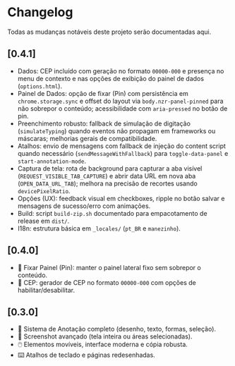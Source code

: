 # Changelog

Todas as mudanças notáveis deste projeto serão documentadas aqui.

## [0.4.1]

- Dados: CEP incluído com geração no formato `00000-000` e presença no menu de contexto e nas opções de exibição do painel de dados (`options.html`).
- Painel de Dados: opção de fixar (Pin) com persistência em `chrome.storage.sync` e offset do layout via `body.nzr-panel-pinned` para não sobrepor o conteúdo; acessibilidade com `aria-pressed` no botão de pin.
- Preenchimento robusto: fallback de simulação de digitação (`simulateTyping`) quando eventos não propagam em frameworks ou máscaras; melhorias gerais de compatibilidade.
- Atalhos: envio de mensagens com fallback de injeção do content script quando necessário (`sendMessageWithFallback`) para `toggle-data-panel` e `start-annotation-mode`.
- Captura de tela: rota de background para capturar a aba visível (`REQUEST_VISIBLE_TAB_CAPTURE`) e abrir data URL em nova aba (`OPEN_DATA_URL_TAB`); melhora na precisão de recortes usando `devicePixelRatio`.
- Opções (UX): feedback visual em checkboxes, ripple no botão salvar e mensagens de sucesso/erro com animações.
- Build: script `build-zip.sh` documentado para empacotamento de release em `dist/`.
- I18n: estrutura básica em `_locales/` (`pt_BR` e `manezinho`).

## [0.4.0]

- 📌 Fixar Painel (Pin): manter o painel lateral fixo sem sobrepor o conteúdo.
- 📮 CEP: gerador de CEP no formato `00000-000` com opções de habilitar/desabilitar.

## [0.3.0]

- 🎨 Sistema de Anotação completo (desenho, texto, formas, seleção).
- 📸 Screenshot avançado (tela inteira ou áreas selecionadas).
- 🖱️ Elementos movíveis, interface moderna e cópia robusta.
- ⌨️ Atalhos de teclado e páginas redesenhadas.
